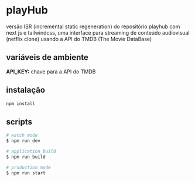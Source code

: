 # playHub

versão ISR (incremental static regeneration) do repositório playhub com next js e tailwindcss, uma interface para streaming de conteúdo audiovisual (netflix clone) usando a API do TMDB (The Movie DataBase)

## variáveis de ambiente

**API_KEY:** chave para a API do TMDB

## instalação

```bash
npm install
```

## scripts

```bash
# watch mode
$ npm run dev

# application build
$ npm run build

# production mode
$ npm run start
```